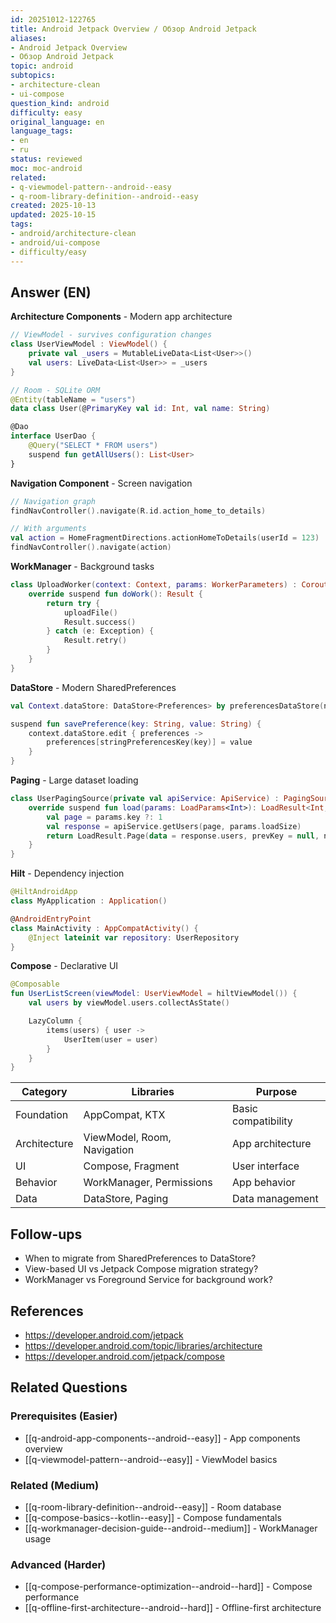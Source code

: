 ```yaml
---
id: 20251012-122765
title: Android Jetpack Overview / Обзор Android Jetpack
aliases:
- Android Jetpack Overview
- Обзор Android Jetpack
topic: android
subtopics:
- architecture-clean
- ui-compose
question_kind: android
difficulty: easy
original_language: en
language_tags:
- en
- ru
status: reviewed
moc: moc-android
related:
- q-viewmodel-pattern--android--easy
- q-room-library-definition--android--easy
created: 2025-10-13
updated: 2025-10-15
tags:
- android/architecture-clean
- android/ui-compose
- difficulty/easy
---
```


## Answer (EN)
**Architecture Components** - Modern app architecture
```kotlin
// ViewModel - survives configuration changes
class UserViewModel : ViewModel() {
    private val _users = MutableLiveData<List<User>>()
    val users: LiveData<List<User>> = _users
}

// Room - SQLite ORM
@Entity(tableName = "users")
data class User(@PrimaryKey val id: Int, val name: String)

@Dao
interface UserDao {
    @Query("SELECT * FROM users")
    suspend fun getAllUsers(): List<User>
}
```

**Navigation Component** - Screen navigation
```kotlin
// Navigation graph
findNavController().navigate(R.id.action_home_to_details)

// With arguments
val action = HomeFragmentDirections.actionHomeToDetails(userId = 123)
findNavController().navigate(action)
```

**WorkManager** - Background tasks
```kotlin
class UploadWorker(context: Context, params: WorkerParameters) : CoroutineWorker(context, params) {
    override suspend fun doWork(): Result {
        return try {
            uploadFile()
            Result.success()
        } catch (e: Exception) {
            Result.retry()
        }
    }
}
```

**DataStore** - Modern SharedPreferences
```kotlin
val Context.dataStore: DataStore<Preferences> by preferencesDataStore(name = "settings")

suspend fun savePreference(key: String, value: String) {
    context.dataStore.edit { preferences ->
        preferences[stringPreferencesKey(key)] = value
    }
}
```

**Paging** - Large dataset loading
```kotlin
class UserPagingSource(private val apiService: ApiService) : PagingSource<Int, User>() {
    override suspend fun load(params: LoadParams<Int>): LoadResult<Int, User> {
        val page = params.key ?: 1
        val response = apiService.getUsers(page, params.loadSize)
        return LoadResult.Page(data = response.users, prevKey = null, nextKey = page + 1)
    }
}
```

**Hilt** - Dependency injection
```kotlin
@HiltAndroidApp
class MyApplication : Application()

@AndroidEntryPoint
class MainActivity : AppCompatActivity() {
    @Inject lateinit var repository: UserRepository
}
```

**Compose** - Declarative UI
```kotlin
@Composable
fun UserListScreen(viewModel: UserViewModel = hiltViewModel()) {
    val users by viewModel.users.collectAsState()

    LazyColumn {
        items(users) { user ->
            UserItem(user = user)
        }
    }
}
```

| Category | Libraries | Purpose |
|----------|-----------|---------|
| Foundation | AppCompat, KTX | Basic compatibility |
| Architecture | ViewModel, Room, Navigation | App architecture |
| UI | Compose, Fragment | User interface |
| Behavior | WorkManager, Permissions | App behavior |
| Data | DataStore, Paging | Data management |

## Follow-ups

- When to migrate from SharedPreferences to DataStore?
- View-based UI vs Jetpack Compose migration strategy?
- WorkManager vs Foreground Service for background work?

## References

- https://developer.android.com/jetpack
- https://developer.android.com/topic/libraries/architecture
- https://developer.android.com/jetpack/compose

## Related Questions

### Prerequisites (Easier)
- [[q-android-app-components--android--easy]] - App components overview
- [[q-viewmodel-pattern--android--easy]] - ViewModel basics

### Related (Medium)
- [[q-room-library-definition--android--easy]] - Room database
- [[q-compose-basics--kotlin--easy]] - Compose fundamentals
- [[q-workmanager-decision-guide--android--medium]] - WorkManager usage

### Advanced (Harder)
- [[q-compose-performance-optimization--android--hard]] - Compose performance
- [[q-offline-first-architecture--android--hard]] - Offline-first architecture